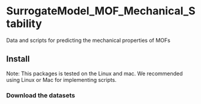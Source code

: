 # SurrogateModel_MOF_Mechanical_Stability
Data and scripts for predicting the mechanical properties of MOFs

## Install

Note: This packages is tested on the Linux and mac. We recommended using Linux or Mac for implementing scripts.

### Download the datasets


